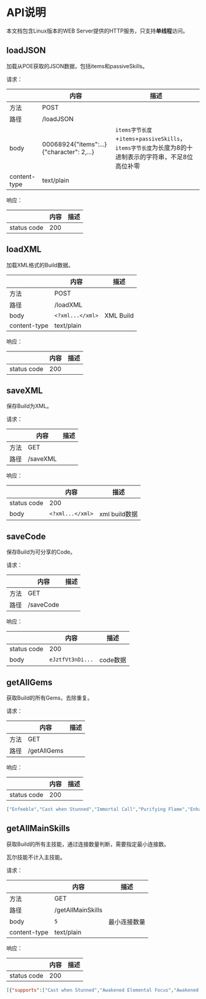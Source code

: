 # API说明

本文档包含Linux版本的WEB Server提供的HTTP服务，只支持**单线程**访问。

## loadJSON

加载从POE获取的JSON数据，包括items和passiveSkills。

请求：

||内容|描述|
|--|--|--|
|方法|POST||
|路径|/loadJSON||
|body|00068924{"items":...}{"character": 2,...}|`items字节长度`+`items`+`passiveSkills`，`items字节长度`为长度为8的十进制表示的字符串，不足8位高位补零|
|content-type|text/plain||

响应：

||内容|描述|
|--|--|--|
|status code|200||

## loadXML

加载XML格式的Build数据。

||内容|描述|
|--|--|--|
|方法|POST||
|路径|/loadXML||
|body|`<?xml...</xml>`|XML Build|
|content-type|text/plain||


响应：

||内容|描述|
|--|--|--|
|status code|200||

## saveXML

保存Build为XML。

请求：

||内容|描述|
|--|--|--|
|方法|GET||
|路径|/saveXML||

响应：

||内容|描述|
|--|--|--|
|status code|200||
|body|`<?xml...</xml>`|xml build数据|

## saveCode

保存Build为可分享的Code。

请求：

||内容|描述|
|--|--|--|
|方法|GET||
|路径|/saveCode||

响应：

||内容|描述|
|--|--|--|
|status code|200||
|body|`eJztfVt3nDi...`|code数据|

## getAllGems

获取Build的所有Gems，去除重复。

请求：

||内容|描述|
|--|--|--|
|方法|GET||
|路径|/getAllGems||

响应：

||内容|描述|
|--|--|--|
|status code|200||

```json
["Enfeeble","Cast when Stunned","Immortal Call","Purifying Flame","Enhance","Enduring Cry","Call to Arms","Vitality","Shield Charge","Awakened Elemental Focus","Awakened Unbound Ailments","Detonate Dead of Chain Reaction","Item Rarity","Awakened Deadly Ailments","Petrified Blood","Flame Dash","Purity of Elements","Eternal Blessing","Spell Cascade","Frost Bomb","Desecrate"]
```

## getAllMainSkills

获取Build的所有主技能，通过连接数量判断，需要指定最小连接数。

瓦尔技能不计入主技能。

请求：

||内容|描述|
|--|--|--|
|方法|GET||
|路径|/getAllMainSkills||
|body|`5`|最小连接数量|
|content-type|text/plain||

响应：

||内容|描述|
|--|--|--|
|status code|200||

```json
[{"supports":["Cast when Stunned","Awakened Elemental Focus","Awakened Unbound Ailments","Item Rarity","Awakened Deadly Ailments"],"skill":"Detonate Dead of Chain Reaction","dps":505269.49214545}]
```